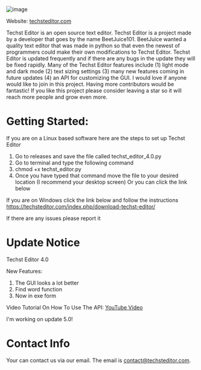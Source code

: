 ![image](https://user-images.githubusercontent.com/76746475/139599468-5f728a15-ddfc-4212-9a9a-4ab83de171e6.jpeg)

Website: [techsteditor.com](https://techsteditor.com/)

Techst Editor is an open source text editor. Techst Editor is a project made by a developer that goes by the name BeetJuice101. BeetJuice wanted a quality text editor that was made in python so that even the newest of programmers could make their own modifications to Techst Editor. Techst Editor is updated frequently and if there are any bugs in the update they will be fixed rapidly. Many of the Techst Editor features include (1) light mode and dark mode (2) text sizing settings (3) many new features coming in future updates (4) an API for customizing the GUI.  I would love if anyone would like to join in this project.  Having more contributors would be fantastic!  If you like this project please consider leaving a star so it will reach more people and grow even more.


# Getting Started:

If you are on a Linux based software here are the steps to set up Techst Editor
1. Go to releases and save the file called techst_editor_4.0.py
2. Go to terminal and type the following command
3. chmod +x techst_editor.py
4. Once you have typed that command move the file to your desired location (I recommend your desktop screen)
Or you can click the link below

If you are on Windows click the link below and follow the instructions
https://techsteditor.com/index.php/download-techst-editor/

If there are any issues please report it

# Update Notice

Techst Editor 4.0

New Features:

1. The GUI looks a lot better
2. Find word function
3. Now in exe form

Video Tutorial On How To Use The API: [YouTube Video](https://youtu.be/m1gULbL-8s8)

I'm working on update 5.0!

# Contact Info

Your can contact us via our email.  The email is contact@techsteditor.com.
